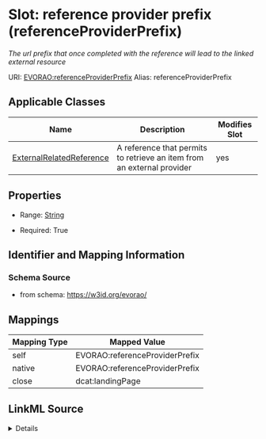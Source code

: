 

# Slot: reference provider prefix (referenceProviderPrefix) 


_The url prefix that once completed with the reference will lead to the linked external resource_





URI: [EVORAO:referenceProviderPrefix](https://w3id.org/evorao/referenceProviderPrefix)
Alias: referenceProviderPrefix

<!-- no inheritance hierarchy -->





## Applicable Classes

| Name | Description | Modifies Slot |
| --- | --- | --- |
| [ExternalRelatedReference](ExternalRelatedReference.md) | A reference that permits to retrieve an item from an external provider |  yes  |







## Properties

* Range: [String](String.md)

* Required: True





## Identifier and Mapping Information







### Schema Source


* from schema: https://w3id.org/evorao/




## Mappings

| Mapping Type | Mapped Value |
| ---  | ---  |
| self | EVORAO:referenceProviderPrefix |
| native | EVORAO:referenceProviderPrefix |
| close | dcat:landingPage |




## LinkML Source

<details>
```yaml
name: referenceProviderPrefix
description: The url prefix that once completed with the reference will lead to the
  linked external resource
title: reference provider prefix
from_schema: https://w3id.org/evorao/
close_mappings:
- dcat:landingPage
rank: 1000
alias: referenceProviderPrefix
domain_of:
- ExternalRelatedReference
range: string
required: true
multivalued: false

```
</details>